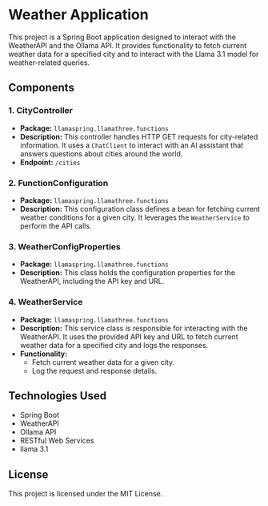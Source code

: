 # Weather Application

This project is a Spring Boot application designed to interact with the WeatherAPI and the Ollama API. It provides functionality to fetch current weather data for a specified city and to interact with the Llama 3.1 model for weather-related queries.

## Components

### 1. CityController
- **Package:** `llamaspring.llamathree.functions`
- **Description:** This controller handles HTTP GET requests for city-related information. It uses a `ChatClient` to interact with an AI assistant that answers questions about cities around the world.
- **Endpoint:** `/cities`

### 2. FunctionConfiguration
- **Package:** `llamaspring.llamathree.functions`
- **Description:** This configuration class defines a bean for fetching current weather conditions for a given city. It leverages the `WeatherService` to perform the API calls.

### 3. WeatherConfigProperties
- **Package:** `llamaspring.llamathree.functions`
- **Description:** This class holds the configuration properties for the WeatherAPI, including the API key and URL.

### 4. WeatherService
- **Package:** `llamaspring.llamathree.functions`
- **Description:** This service class is responsible for interacting with the WeatherAPI. It uses the provided API key and URL to fetch current weather data for a specified city and logs the responses.
- **Functionality:** 
  - Fetch current weather data for a given city.
  - Log the request and response details.

## Technologies Used
- Spring Boot
- WeatherAPI
- Ollama API
- RESTful Web Services
- llama 3.1

## License
This project is licensed under the MIT License.
